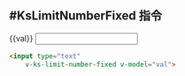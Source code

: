 #KsLimitNumberFixed 指令
---

{{val}}
<input type="text"
    v-ks-limit-number-fixed limit="999" v-model="val">

```html
<input type="text"
    v-ks-limit-number-fixed v-model="val">
```



<script type="text/javascript">
    export default {
        data(){
            return{
                val:''
            }
        }
    }
</script>



